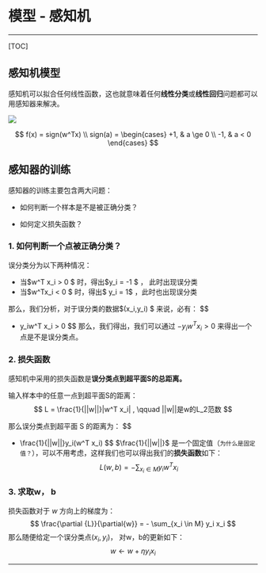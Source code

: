 # 模型 - 感知机

---

[TOC]

## 感知机模型

感知机可以拟合任何线性函数，这也就意味着任何**线性分类**或**线性回归**问题都可以用感知器来解决。

![](http://ww1.sinaimg.cn/large/006gOeiSly1g1gj9rt5fsj307s03ut8i.jpg)

$$
f(x) = sign(w^Tx) \\
sign(a) = \begin{cases} +1, & a \ge 0 \\ -1, & a < 0 \end{cases} 
$$

## 感知器的训练

感知器的训练主要包含两大问题：

- 如何判断一个样本是不是被正确分类？

- 如何定义损失函数？

### 1. 如何判断一个点被正确分类？

误分类分为以下两种情况：

- 当$w^T  x_i   > 0 $ 时，得出$y_i = -1 $ ， 此时出现误分类
- 当$w^Tx_i  < 0 $ 时，得出$ y_i = 1$ ，此时也出现误分类

那么，我们分析，对于误分类的数据$(x_i,y_i) $ 来说，必有：
$$
- y_iw^T x_i > 0
$$
那么，我们得出，我们可以通过  $- y_iw^Tx_i > 0$ 来得出一个点是不是误分类点。

### 2.  损失函数

感知机中采用的损失函数是**误分类点到超平面S的总距离。**

输入样本中的任意一点到超平面S的距离：
$$
L = \frac{1}{||w||}|w^T x_i|  , \qquad  ||w||是w的L_2范数
$$

那么误分类点到超平面 S 的距离为：
$$
- \frac{1}{||w||}y_i(w^T x_i)
$$
$\frac{1}{||w||}$ 是一个固定值（`为什么是固定值？`），可以不用考虑，这样我们也可以得出我们的**损失函数**如下：
$$
L(w,b) = - \sum_{x_i \in M  }{y_i w^Tx_i }
$$
### 3. 求取w， b

损失函数对于 $w$ 方向上的梯度为：
$$
\frac{\partial {L}}{\partial{w}} = - \sum_{x_i \in M} y_i x_i
$$
那么随便给定一个误分类点$(x_i, y_i)$， 对w，b的更新如下：
$$
w \leftarrow  w + \eta y_i x_i
$$

---

